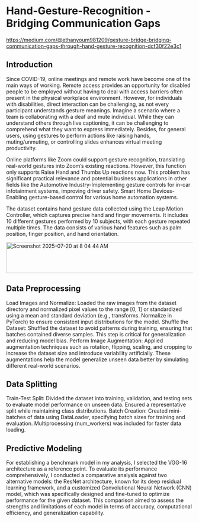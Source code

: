 # Hand-Gesture-Recognition - Bridging Communication Gaps

https://medium.com/@ethanyoum981209/gesture-bridge-bridging-communication-gaps-through-hand-gesture-recognition-dcf30f22e3c1

## Introduction

Since COVID-19, online meetings and remote work have become one of the main ways of working. Remote access provides an opportunity for disabled people to be employed without having to deal with access barriers often present in the physical workplace environment. However, for individuals with disabilities, direct interaction can be challenging, as not every participant understands gesture meanings. Imagine a scenario where a team is collaborating with a deaf and mute individual. While they can understand others through live captioning, it can be challenging to comprehend what they want to express immediately. Besides, for general users, using gestures to perform actions like raising hands, muting/unmuting, or controlling slides enhances virtual meeting productivity.

Online platforms like Zoom could support gesture recognition, translating real-world gestures into Zoom’s existing reactions. However, this function only supports Raise Hand and Thumbs Up reactions now. This problem has significant practical relevance and potential business applications in other fields like the Automotive Industry-Implementing gesture controls for in-car infotainment systems, improving driver safety. Smart Home Devices- Enabling gesture-based control for various home automation systems.

The dataset contains hand gesture data collected using the Leap Motion Controller, which captures precise hand and finger movements. It includes 10 different gestures performed by 10 subjects, with each gesture repeated multiple times. The data consists of various hand features such as palm position, finger position, and hand orientation.

<img width="692" height="84" alt="Screenshot 2025-07-20 at 8 04 44 AM" src="https://github.com/user-attachments/assets/66caa878-92ff-45bb-bbf7-ecf806fec1d7" />

## Data Preprocessing
Load Images and Normalize: Loaded the raw images from the dataset directory and normalized pixel values to the range [0, 1] or standardized using a mean and standard deviation (e.g., transforms. Normalize in PyTorch) to ensure consistent input distributions for the model.
Shuffle the Dataset: Shuffled the dataset to avoid patterns during training, ensuring that batches contained diverse samples. This step is critical for generalization and reducing model bias.
Perform Image Augmentation: Applied augmentation techniques such as rotation, flipping, scaling, and cropping to increase the dataset size and introduce variability artificially. These augmentations help the model generalize unseen data better by simulating different real-world scenarios.

## Data Splitting
Train-Test Split: Divided the dataset into training, validation, and testing sets to evaluate model performance on unseen data. Ensured a representative split while maintaining class distributions.
Batch Creation: Created mini-batches of data using DataLoader, specifying batch sizes for training and evaluation. Multiprocessing (num_workers) was included for faster data loading.

## Predictive Modeling
For establishing a benchmark model in my analysis, I selected the VGG-16 architecture as a reference point. To evaluate its performance comprehensively, I conducted a comparative analysis against two alternative models: the ResNet architecture, known for its deep residual learning framework, and a customized Convolutional Neural Network (CNN) model, which was specifically designed and fine-tuned to optimize performance for the given dataset. This comparison aimed to assess the strengths and limitations of each model in terms of accuracy, computational efficiency, and generalization capability.
